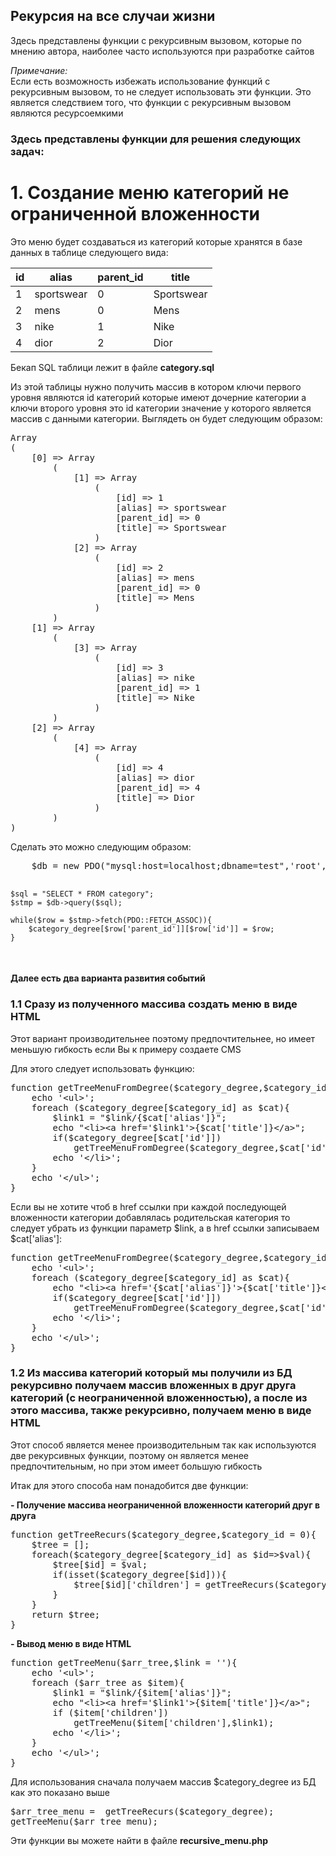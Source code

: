 <h2>Рекурсия на все случаи жизни</h2>

<p>Здесь представлены функции с рекурсивным вызовом, которые по мнению автора, наиболее часто используются при разработке сайтов</p>

<p><i>Примечание:</i><br>
Если есть возможность избежать использование функций с рекурсивным вызовом, то не следует использовать эти функции. Это является следствием того, что функции с рекурсивным вызовом являются ресурсоемкими
</p>
<h3>Здесь представлены функции для решения следующих задач:</h3>

<h1>1. Создание меню категорий не ограниченной вложенности</h1>

<p>Это меню будет создаваться из категорий которые хранятся в базе данных в таблице следующего вида:</p>

<table>
    <thead>
    <tr>
        <th>id</th>
        <th>alias</th>
        <th>parent_id</th>
        <th>title</th>
    </tr>
    </thead>
    <tbody>
    <tr>
        <td>1</td>
        <td>sportswear</td>
        <td>0</td>
        <td>Sportswear</td>
    </tr>
    <tr>
        <td>2</td>
        <td>mens</td>
        <td>0</td>
        <td>Mens</td>
    </tr>
    <tr>
        <td>3</td>
        <td>nike</td>
        <td>1</td>
        <td>Nike</td>
    </tr>
        <td>4</td>
        <td>dior</td>
        <td>2</td>
        <td>Dior</td>
    </tr>
    </tbody>
</table>
<p>Бекап SQL таблици лежит в файле <b>category.sql</b></p>

<p>Из этой таблицы нужно получить массив в котором ключи первого уровня являются id категорий которые имеют дочерние категории а ключи второго уровня это id категории значение у которого является массив с данными категории. Выглядеть он будет следующим образом:</p>
<pre>
Array
(
    [0] => Array
        (
            [1] => Array
                (
                    [id] => 1
                    [alias] => sportswear
                    [parent_id] => 0
                    [title] => Sportswear
                )
            [2] => Array
                (
                    [id] => 2
                    [alias] => mens
                    [parent_id] => 0
                    [title] => Mens
                )
        )
    [1] => Array
        (
            [3] => Array
                (
                    [id] => 3
                    [alias] => nike
                    [parent_id] => 1
                    [title] => Nike
                )
        )
    [2] => Array
        (
            [4] => Array
                (
                    [id] => 4
                    [alias] => dior
                    [parent_id] => 4
                    [title] => Dior
                )
        )
)
</pre>
<p>Сделать  это можно следующим образом:</p>
<pre>
    $db = new PDO("mysql:host=localhost;dbname=test",'root','');

    $sql = "SELECT * FROM category";
    $stmp = $db->query($sql);

    while($row = $stmp->fetch(PDO::FETCH_ASSOC)){
        $category_degree[$row['parent_id']][$row['id']] = $row;
    }
</pre>

<h4>Далее есть два варианта развития событий</h4>
<h3>1.1	Сразу из полученного массива создать меню в виде HTML</h3>
<p>Этот вариант производительнее поэтому предпочтительнее, но имеет меньшую гибкость если Вы к примеру создаете CMS</p>
<p>Для этого следует использовать функцию: </p>
<pre>
function getTreeMenuFromDegree($category_degree,$category_id = 0,$link = "http://site.com"){
    echo '&lt;ul>';
    foreach ($category_degree[$category_id] as $cat){
        $link1 = "$link/{$cat['alias']}";
        echo "&lt;li>&lt;a href='$link1'>{$cat['title']}&lt;/a>";
        if($category_degree[$cat['id']])
            getTreeMenuFromDegree($category_degree,$cat['id'],$link1);
        echo '&lt;/li>';
    }
    echo '&lt;/ul>';
}
</pre>
<p>Если вы не хотите чтоб в href ссылки при каждой последующей вложенности категории добавлялась родительская категория то следует убрать из функции параметр $link, а в href ссылки записываем $cat[&apos;alias&apos;]:</p>
<pre>
function getTreeMenuFromDegree($category_degree,$category_id = 0){
    echo '&lt;ul>';
    foreach ($category_degree[$category_id] as $cat){
        echo "&lt;li>&lt;a href='{$cat['alias']}'>{$cat['title']}&lt;/a>";
        if($category_degree[$cat['id']])
            getTreeMenuFromDegree($category_degree,$cat['id'],$link1);
        echo '&lt;/li>';
    }
    echo '&lt;/ul>';
}
</pre>

<h3>1.2	Из массива категорий который мы получили из БД рекурсивно получаем массив вложенных в друг друга категорий (с неограниченной вложенностью), а после из этого массива, также рекурсивно, получаем меню в виде HTML</h3>
<p>Этот способ является менее производительным так как используются две рекурсивных функции, поэтому он является менее предпочтительным, но при этом имеет большую гибкость</p>
<p>Итак для этого способа нам понадобится две функции:</p>
<p><b>- Получение массива неограниченной вложенности категорий друг в друга</b></p>
<pre>
function getTreeRecurs($category_degree,$category_id = 0){
    $tree = [];
    foreach($category_degree[$category_id] as $id=>$val){
        $tree[$id] = $val;
        if(isset($category_degree[$id])){
            $tree[$id]['children'] = getTreeRecurs($category_degree,$id);
        }
    }
    return $tree;
}
</pre>
<p><b>- Вывод меню в виде HTML </b></p>
<pre>
function getTreeMenu($arr_tree,$link = ''){
    echo '&lt;ul>';
    foreach ($arr_tree as $item){
        $link1 = "$link/{$item['alias']}";
        echo "&lt;li>&lt;a href='$link1'>{$item['title']}&lt;/a>";
        if ($item['children'])
            getTreeMenu($item['children'],$link1);
        echo '&lt;/li>';
    }
    echo '&lt;/ul>';
}
</pre>
<p>Для использования сначала получаем массив  $category_degree из БД как это показано выше</p>
<pre>
$arr_tree_menu =  getTreeRecurs($category_degree);
getTreeMenu($arr_tree_menu);
</pre>
<p>Эти функции вы можете найти в файле <b>recursive_menu.php</b></p>
